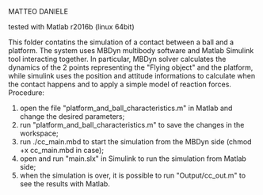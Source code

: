 MATTEO DANIELE

tested with Matlab r2016b (linux 64bit)

This folder contatins the simulation of a contact between a ball and a platform.
The system uses MBDyn multibody software and Matlab Simulink tool interacting together.
In particular, MBDyn solver calculates the dynamics of the 2 points representing the "Flying object"
and the platform, while simulink uses the position and attitude informations to calculate when the 
contact happens and to apply a simple model of reaction forces.
Procedure:
1) open the file "platform_and_ball_characteristics.m" in Matlab and change the desired parameters;
2) run "platform_and_ball_characteristics.m" to save the changes in the workspace;
3) run ./cc_main.mbd to start the simulation from the MBDyn side (chmod +x cc_main.mbd in case);
4) open and run "main.slx" in Simulink to run the simulation from Matlab side;
5) when the simulation is over, it is possible to run "Output/cc_out.m" to see the results with Matlab.
